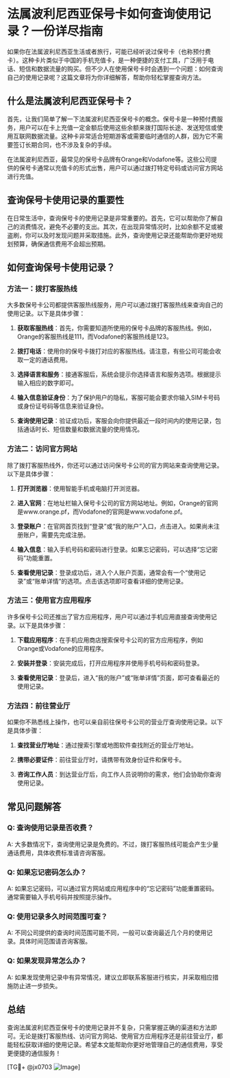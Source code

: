 # 法属波利尼西亚保号卡如何查询使用记录？一份详尽指南

如果你在法属波利尼西亚生活或者旅行，可能已经听说过保号卡（也称预付费卡）。这种卡片类似于中国的手机充值卡，是一种便捷的支付工具，广泛用于电话、短信和数据流量的购买。但不少人在使用保号卡时会遇到一个问题：如何查询自己的使用记录呢？这篇文章将为你详细解答，帮助你轻松掌握查询方法。

## 什么是法属波利尼西亚保号卡？

首先，让我们简单了解一下法属波利尼西亚保号卡的概念。保号卡是一种预付费服务，用户可以在卡上充值一定金额后使用这些余额来拨打国际长途、发送短信或使用互联网数据流量。这种卡非常适合短期游客或需要临时通信的人群，因为它不需要签订长期合同，也不涉及复杂的手续。

在法属波利尼西亚，最常见的保号卡品牌有Orange和Vodafone等。这些公司提供的保号卡通常以充值卡的形式出售，用户可以通过拨打特定号码或访问官方网站进行充值。

## 查询保号卡使用记录的重要性

在日常生活中，查询保号卡的使用记录是非常重要的。首先，它可以帮助你了解自己的消费情况，避免不必要的支出。其次，在出现异常情况时，比如余额不足或被盗刷，你可以及时发现问题并采取措施。此外，查询使用记录还能帮助你更好地规划预算，确保通信费用不会超出预期。

## 如何查询保号卡使用记录？

### 方法一：拨打客服热线

大多数保号卡公司都提供客服热线服务，用户可以通过拨打客服热线来查询自己的使用记录。以下是具体步骤：

1. **获取客服热线**：首先，你需要知道所使用的保号卡品牌的客服热线。例如，Orange的客服热线是111，而Vodafone的客服热线是123。
   
2. **拨打电话**：使用你的保号卡拨打对应的客服热线。请注意，有些公司可能会收取一定的通话费用。

3. **选择语言和服务**：接通客服后，系统会提示你选择语言和服务选项。根据提示输入相应的数字即可。

4. **输入信息验证身份**：为了保护用户的隐私，客服可能会要求你输入SIM卡号码或身份证号码等信息来验证身份。

5. **查询使用记录**：验证成功后，客服会向你提供最近一段时间内的使用记录，包括通话时长、短信数量和数据流量的使用情况。

### 方法二：访问官方网站

除了拨打客服热线外，你还可以通过访问保号卡公司的官方网站来查询使用记录。以下是具体步骤：

1. **打开浏览器**：使用智能手机或电脑打开浏览器。

2. **进入官网**：在地址栏输入保号卡公司的官方网站地址。例如，Orange的官网是www.orange.pf，而Vodafone的官网是www.vodafone.pf。

3. **登录账户**：在官网首页找到“登录”或“我的账户”入口，点击进入。如果尚未注册账户，需要先完成注册。

4. **输入信息**：输入手机号码和密码进行登录。如果忘记密码，可以选择“忘记密码”功能重置。

5. **查看使用记录**：登录成功后，进入个人账户页面，通常会有一个“使用记录”或“账单详情”的选项。点击该选项即可查看详细的使用记录。

### 方法三：使用官方应用程序

许多保号卡公司还推出了官方应用程序，用户可以通过手机应用直接查询使用记录。以下是具体步骤：

1. **下载应用程序**：在手机应用商店搜索保号卡公司的官方应用程序，例如Orange或Vodafone的应用程序。

2. **安装并登录**：安装完成后，打开应用程序并使用手机号码和密码登录。

3. **查看使用记录**：登录后，进入“我的账户”或“账单详情”页面，即可查看最近的使用记录。

### 方法四：前往营业厅

如果你不熟悉线上操作，也可以亲自前往保号卡公司的营业厅查询使用记录。以下是具体步骤：

1. **查找营业厅地址**：通过搜索引擎或地图软件查找附近的营业厅地址。

2. **携带必要证件**：前往营业厅时，请携带有效身份证件和保号卡。

3. **咨询工作人员**：到达营业厅后，向工作人员说明你的需求，他们会协助你查询使用记录。

## 常见问题解答

### Q: 查询使用记录是否收费？
A: 大多数情况下，查询使用记录是免费的。不过，拨打客服热线可能会产生少量通话费用，具体收费标准请咨询客服。

### Q: 如果忘记密码怎么办？
A: 如果忘记密码，可以通过官方网站或应用程序中的“忘记密码”功能重置密码。通常需要输入手机号码并按照提示操作。

### Q: 使用记录多久时间范围可查？
A: 不同公司提供的查询时间范围可能不同，一般可以查询最近几个月的使用记录。具体时间范围请咨询客服。

### Q: 如果发现异常怎么办？
A: 如果发现使用记录中有异常情况，建议立即联系客服进行核实，并采取相应措施防止进一步损失。

## 总结

查询法属波利尼西亚保号卡的使用记录并不复杂，只需掌握正确的渠道和方法即可。无论是拨打客服热线、访问官方网站、使用官方应用程序还是前往营业厅，都能轻松获取详细的使用记录。希望本文能帮助你更好地管理自己的通信费用，享受更便捷的通信服务！

[TG💪+ @jx0703 ![Image](https://github.com/user-attachments/assets/dbca1d08-cadb-493c-b0ec-ad6f7a83f270)]